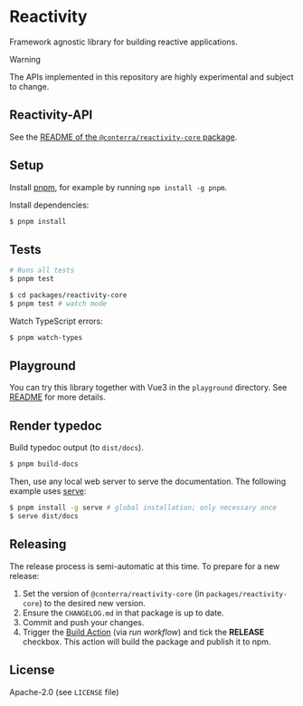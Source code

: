 # Reactivity

Framework agnostic library for building reactive applications.

> [!WARNING]
> The APIs implemented in this repository are highly experimental and subject to change.

## Reactivity-API

See the [README of the `@conterra/reactivity-core` package](./packages/reactivity-core/README.md).

## Setup

Install [pnpm](https://pnpm.io/), for example by running `npm install -g pnpm`.

Install dependencies:

```bash
$ pnpm install
```

## Tests

```bash
# Runs all tests
$ pnpm test
```

```bash
$ cd packages/reactivity-core
$ pnpm test # watch mode
```

Watch TypeScript errors:

```bash
$ pnpm watch-types
```

## Playground

You can try this library together with Vue3 in the `playground` directory.
See [README](./playground/README.md) for more details.

## Render typedoc

Build typedoc output (to `dist/docs`).

```bash
$ pnpm build-docs
```

Then, use any local web server to serve the documentation.
The following example uses [serve](https://www.npmjs.com/package/serve):

```bash
$ pnpm install -g serve # global installation; only necessary once
$ serve dist/docs
```

## Releasing

The release process is semi-automatic at this time.
To prepare for a new release:

1. Set the version of `@conterra/reactivity-core` (in `packages/reactivity-core`) to the desired new version.
2. Ensure the `CHANGELOG.md` in that package is up to date.
3. Commit and push your changes.
4. Trigger the [Build Action](https://github.com/conterra/reactivity/actions/workflows/build.yml) (via _run workflow_) and tick the **RELEASE** checkbox.
   This action will build the package and publish it to npm.

## License

Apache-2.0 (see `LICENSE` file)
